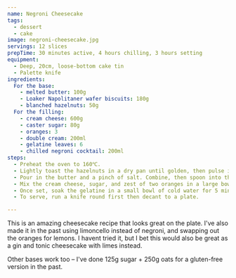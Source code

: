 ```yaml
---
name: Negroni Cheesecake
tags:
  - dessert
  - cake
image: negroni-cheesecake.jpg
servings: 12 slices
prepTime: 30 minutes active, 4 hours chilling, 3 hours setting
equipment:
  - Deep, 20cm, loose-bottom cake tin
  - Palette knife
ingredients:
  For the base:
    - melted butter: 100g
    - Loaker Napolitaner wafer biscuits: 180g
    - blanched hazelnuts: 50g
  For the filling:
    - cream cheese: 600g
    - caster sugar: 80g
    - oranges: 3
    - double cream: 200ml
    - gelatine leaves: 6
    - chilled negroni cocktail: 200ml
steps:
  - Preheat the oven to 160℃.
  - Lightly toast the hazelnuts in a dry pan until golden, then pulse in a food processor until roughly chopped. Add the biscuits and whizz until combined.
  - Pour in the butter and a pinch of salt. Combine, then spoon into the tin and press down firmly. Bake for 10 minutes.
  - Mix the cream cheese, sugar, and zest of two oranges in a large bowl. Whisk the cream to soft-peak in a separate bowl, then fold into the cream cheese. Spoon into the base and chill for 4 hours.
  - Once set, soak the gelatine in a small bowl of cold water for 5 minutes to soften it up. Warm 100ml of the negroni with a few large strips of zest from the remaining orange. When the gelatine has softened, squeeze out the excess water from each leaf and whisk into the warm negroni. Once dissolved, mix in the chilled negroni then pour over the cheesecake. Leave in the fridge for 2-3 hours.
  - To serve, run a knife round first then decant to a plate.

---
```


This is an amazing cheesecake recipe that looks great on the plate. I've also made it in the past using limoncello instead of negroni, and swapping out the oranges for lemons. I havent tried it, but I bet this would also be great as a gin and tonic cheesecake with limes instead.

Other bases work too – I've done 125g sugar + 250g oats for a gluten-free version in the past.
